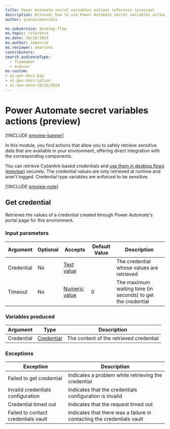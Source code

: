 ```yaml
---
title: Power Automate secret variables actions reference (preview)
description: Discover how to use Power Automate secret variables actions to securely retrieve sensitive data. Integrate CyberArk credentials in your desktop flows.
author: yiannismavridis

ms.subservice: desktop-flow
ms.topic: reference
ms.date: 10/29/2024
ms.author: iomavrid
ms.reviewer: dmartens
contributors:
search.audienceType: 
  - flowmaker
  - enduser
ms.custom:
- ai-gen-docs-bap
- ai-gen-description
- ai-seo-date:10/29/2024
---
```


# Power Automate secret variables actions (preview)

[!INCLUDE [preview-banner](~/../shared-content/shared/preview-includes/preview-banner.md)]

In this module, you find actions that allow you to safely retrieve sensitive data that are available in your environment, offering direct integration with the corresponding components.

You can retrieve CyberArk-based credentials and [use them in desktop flows (preview)](../create-cyberark-credential.md#use-the-credential-in-a-desktop-flow-action-preview) securely. The credential values are only retrieved at runtime and aren't logged. Credential type variables are enforced to be sensitive.

[!INCLUDE [preview-note](~/../shared-content/shared/preview-includes/preview-note-pp.md)]

## <a name="getcredentialaction"></a> Get credential

Retrieves the values of a credential created through Power Automate's portal page for this environment.

### Input parameters

|Argument|Optional|Accepts|Default Value|Description|
|-----|-----|-----|-----|-----|
|Credential|No|[Text value](../variable-data-types.md#text-value)||The credential whose values are retrieved|
|Timeout|No|[Numeric value](../variable-data-types.md#numeric-value)|0|The maximum waiting time (in seconds) to get the credential|

### Variables produced

|Argument|Type|Description|
|-----|-----|-----|
|Credential|[Credential](../variable-data-types.md#credentials)|The content of the retrieved credential|

### <a name="getcredentialaction_onerror"></a> Exceptions

|Exception|Description|
|-----|-----|
|Failed to get credential|Indicates a problem while retrieving the credential|
|Invalid credentials configuration|Indicates that the credentials configuration is invalid|
|Credential timed out|Indicates that the request timed out|
|Failed to contact credentials vault|Indicates that there was a failure in contacting the credentials vault|
